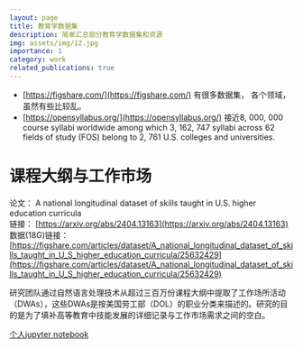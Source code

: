 ```yaml
---
layout: page
title: 教育学数据集
description: 简单汇总部分教育学数据集和资源
img: assets/img/12.jpg
importance: 1
category: work
related_publications: true
---
```


- [https://figshare.com/](https://figshare.com/) 有很多数据集， 各个领域， 虽然有些比较乱。
- [https://opensyllabus.org/](https://opensyllabus.org/)   接近8, 000, 000 course syllabi worldwide among which 3, 162, 747 syllabi across 62 fields of study (FOS) belong to 2, 761 U.S. colleges and universities.

# 课程大纲与工作市场

论文： A national longitudinal dataset of skills taught in U.S. higher education curricula  
链接： [https://arxiv.org/abs/2404.13163](https://arxiv.org/abs/2404.13163)
数据(18G)链接： [https://figshare.com/articles/dataset/A_national_longitudinal_dataset_of_skills_taught_in_U_S_higher_education_curricula/25632429](https://figshare.com/articles/dataset/A_national_longitudinal_dataset_of_skills_taught_in_U_S_higher_education_curricula/25632429)

研究团队通过自然语言处理技术从超过三百万份课程大纲中提取了工作场所活动（DWAs），这些DWAs是按美国劳工部（DOL）的职业分类来描述的。研究的目的是为了填补高等教育中技能发展的详细记录与工作市场需求之间的空白。

[个人jupyter notebook](/blog/2024/US-DWA-dataset/)
